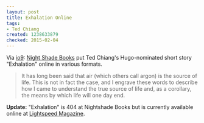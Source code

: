 ```yaml
---
layout: post
title: Exhalation Online
tags:
- Ted Chiang
created: 1238633879
checked: 2015-02-04
---
```

Via [io9](http://io9.com/5182800/pry-open-your-own-head-with-ted-chiangs-exhalation):  [Night Shade Books](http://www.nightshadebooks.com/2009/03/24/ted-chiangs-exhalation-now-available-for-download/) put Ted Chiang's Hugo-nominated short story "Exhalation" online in various formats.

> It has long been said that air (which others call argon) is the source of life. This is not in fact the case, and I engrave these words to describe how I came to understand the true source of life and, as a corollary, the means by which life will one day end.

**Update:** "Exhalation" is 404 at Nightshade Books but is currently available online at [Lightspeed Magazine](http://www.lightspeedmagazine.com/fiction/exhalation/).
